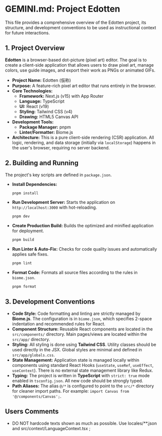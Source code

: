 # GEMINI.md: Project Edotten

This file provides a comprehensive overview of the Edotten project, its structure, and development conventions to be used as instructional context for future interactions.

## 1. Project Overview

**Edotten** is a browser-based dot-picture (pixel art) editor. The goal is to create a client-side application that allows users to draw pixel art, manage colors, use guide images, and export their work as PNGs or animated GIFs.

- **Project Name:** Edotten (仮称)
- **Purpose:** A feature-rich pixel art editor that runs entirely in the browser.
- **Core Technologies:**
  - **Framework:** Next.js (v15) with App Router
  - **Language:** TypeScript
  - **UI:** React (v19)
  - **Styling:** Tailwind CSS (v4)
  - **Drawing:** HTML5 Canvas API
- **Development Tools:**
  - **Package Manager:** pnpm
  - **Linter/Formatter:** Biome.js
- **Architecture:** This is a pure client-side rendering (CSR) application. All logic, rendering, and data storage (initially via `localStorage`) happens in the user's browser, requiring no server backend.

## 2. Building and Running

The project's key scripts are defined in `package.json`.

- **Install Dependencies:**
  ```bash
  pnpm install
  ```

- **Run Development Server:**
  Starts the application on `http://localhost:3000` with hot-reloading.
  ```bash
  pnpm dev
  ```

- **Create Production Build:**
  Builds the optimized and minified application for deployment.
  ```bash
  pnpm build
  ```

- **Run Linter & Auto-Fix:**
  Checks for code quality issues and automatically applies safe fixes.
  ```bash
  pnpm lint
  ```

- **Format Code:**
  Formats all source files according to the rules in `biome.json`.
  ```bash
  pnpm format
  ```

## 3. Development Conventions

- **Code Style:** Code formatting and linting are strictly managed by **Biome.js**. The configuration is in `biome.json`, which specifies 2-space indentation and recommended rules for React.
- **Component Structure:** Reusable React components are located in the `src/components/` directory. Main pages/views are located within the `src/app/` directory.
- **Styling:** All styling is done using **Tailwind CSS**. Utility classes should be used directly in the JSX. Global styles are minimal and defined in `src/app/globals.css`.
- **State Management:** Application state is managed locally within components using standard React Hooks (`useState`, `useRef`, `useEffect`, `useContext`). There is no external state management library like Redux.
- **Typing:** The project is written in **TypeScript** with `strict: true` mode enabled in `tsconfig.json`. All new code should be strongly typed.
- **Path Aliases:** The alias `@/*` is configured to point to the `src/*` directory for cleaner import paths. For example: `import Canvas from '@/components/Canvas';`.


## Users Comments

- DO NOT hardcode texts shown as much as possible. Use locales/**.json and src/context/LanguageContext.tsx ;
